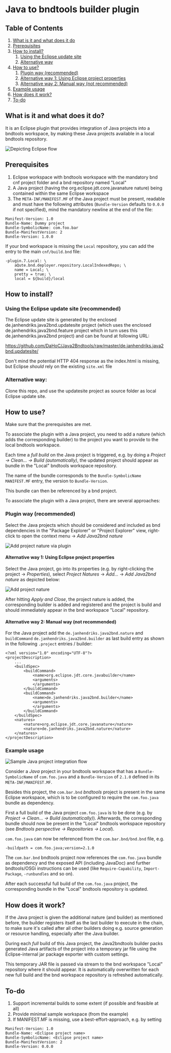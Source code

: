 # Java to bndtools builder plugin

## Table of Contents
1. [What is it and what does it do](#what-is-it-and-what-does-it-do)
1. [Prerequisites](#prerequisites)
1. [How to install?](#how-to-install)
    1. [Using the Eclipse update site](#using-the-eclipse-update-site-recommended)
    1. [Alternative way](#alternative-way)
1. [How to use?](#how-to-use)
    1. [Plugin way (recommended)](#plugin-way-recommended)
    1. [Alternative way 1: Using Eclipse project properties](#alternative-way-1-using-eclipse-project-properties)
    1. [Alternative way 2: Manual way (not recommended)](#alternative-way-2-manual-way-not-recommended)
1. [Example usage](#example-usage)
1. [How does it work?](#how-does-it-work)
1. [To-do](#to-do)

## What is it and what does it do?
It is an Eclipse plugin that provides integration of Java projects into a bndtools workspace, by making these Java projects available in a local bndtools repository.

![Depicting Eclipse flow](https://github.com/DaHoC/Java2Bndtools/raw/master/resources/ExampleFlow.jpg "Depicting Eclipse flow")

## Prerequisites
1. Eclipse workspace with bndtools workspace with the mandatory bnd cnf project folder and a bnd repository named "Local"
1. A Java project (having the org.eclipse.jdt.core.javanature nature) being contained within the same Eclipse workspace
1. The `META-INF/MANIFEST.MF` of the Java project must be present, readable and must have the following attributes (`Bundle-Version` defaults to `0.0.0` if not specified), mind the mandatory newline at the end of the file:

```
Manifest-Version: 1.0
Bundle-Name: Dummy project
Bundle-SymbolicName: com.foo.bar
Bundle-ManifestVersion: 2
Bundle-Version: 1.0.0
```
If your bnd workspace is missing the `Local` repository, you can add the entry to the main `cnf/build.bnd` file:

```
-plugin.7.Local: \
    aQute.bnd.deployer.repository.LocalIndexedRepo; \
    name = Local; \
    pretty = true; \
    local = ${build}/local
```

## How to install?

### Using the Eclipse update site (recommended)
The Eclipse update site is generated by the enclosed de.janhendriks.java2bnd.updatesite project (which uses the enclosed de.janhendriks.java2bnd.feature project which in turn uses this de.janhendriks.java2bnd project) and can be found at following URL:

<https://github.com/DaHoC/Java2Bndtools/raw/master/de.janhendriks.java2bnd.updatesite/>

Don't mind the potential HTTP 404 response as the index.html is missing, but Eclipse *should* rely on the existing `site.xml` file

### Alternative way:
Clone this repo, and use the updatesite project as source folder as local Eclipse update site.

## How to use?
Make sure that the prerequisites are met.

To associate the plugin with a Java project, you need to add a nature (which adds the corresponding builder) to the project you want to provide to the local bndtools workspace.

Each time a *full build* on the Java project is triggered, e.g. by doing a *Project → Clean… → Build (automatically)*, the updated project should appear as bundle in the "Local" bndtools workspace repository.

The name of the bundle corresponds to the `Bundle-SymbolicName` `MANIFEST.MF` entry, the version to `Bundle-Version`.

This bundle can then be referenced by a bnd project.

To associate the plugin with a Java project, there are several approaches:

### Plugin way (recommended)
Select the Java projects which should be considered and included as bnd dependencies in the "Package Explorer" or "Project Explorer" view, right-click to open the context menu → *Add Java2bnd nature*

![Add project nature via plugin](https://github.com/DaHoC/Java2Bndtools/raw/master/resources/AddProjectNatureViaPlugin.jpg "Add project nature via plugin")

#### Alternative way 1: Using Eclipse project properties
Select the Java project, go into its properties (e.g. by right-clicking the project → *Properties*), select *Project Natures* → *Add...* → *Add Java2bnd nature* as depicted below:

![Add project nature](https://github.com/DaHoC/Java2Bndtools/raw/master/resources/AddProjectNature.jpg "Add project nature")

After hitting *Apply and Close*, the project nature is added, the corresponding builder is added and registered and the project is build and should immediately appear in the bnd workspace "Local" repository.

#### Alternative way 2: Manual way (not recommended)
For the Java project add the `de.janhendriks.java2bnd.nature` and `buildCommand` `de.janhendriks.java2bnd.builder` as last build entry as shown in the following `.project` entries / builder:

	<?xml version="1.0" encoding="UTF-8"?>
	<projectDescription>
		...
		<buildSpec>
			<buildCommand>
				<name>org.eclipse.jdt.core.javabuilder</name>
				<arguments>
				</arguments>
			</buildCommand>
			<buildCommand>
				<name>de.janhendriks.java2bnd.builder</name>
				<arguments>
				</arguments>
			</buildCommand>
		</buildSpec>
		<natures>
			<nature>org.eclipse.jdt.core.javanature</nature>
			<nature>de.janhendriks.java2bnd.nature</nature>
		</natures>
	</projectDescription>

### Example usage

![Sample Java project integration flow](https://github.com/DaHoC/Java2Bndtools/raw/master/resources/HowTo.gif "Sample Java project integration flow")

Consider a _Java_ project in your bndtools workspace that has a `Bundle-SymbolicName` of `com.foo.java` and a `Bundle-Version` of `2.1.0` defined in its `META-INF/MANIFEST.MF`.

Besides this project, the `com.bar.bnd` _bndtools_ project is present in the same Eclipse workspace, which is to be configured to require the `com.foo.java` bundle as dependency.

First a full build of the Java project `com.foo.java` is to be done (e.g. by *Project → Clean… → Build (automatically)*).
Afterwards, the corresponding bundle should now be present in the "Local" bndtools workspace repository (see *Bndtools perspective → Repositories → Local*).

`com.foo.java` can now be referenced from the `com.bar.bnd/bnd.bnd` file, e.g.

	-buildpath = com.foo.java;version=2.1.0

The `com.bar.bnd` bndtools project now references the `com.foo.java` bundle as dependency and the exposed API (including JavaDoc) and further bndtools/OSGi instructions can be used (like `Require-Capability`, `Import-Package`, `-runbundles` and so on).

After each successful full build of the `com.foo.java` project, the corresponding bundle in the "Local" bndtools repository is updated.

## How does it work?
If the Java project is given the additional nature (and builder) as mentioned before, the builder registers itself as the last builder to execute in the chain, to make sure it's called after all other builders doing e.g. source generation or resource handling, especially after the Java builder.

During each *full* build of this Java project, the Java2bndtools builder packs generated Java artifacts of the project into a temporary jar file using the Eclipse-internal jar package exporter with custom settings.

This temporary JAR file is passed via stream to the bnd workspace "Local" repository where it should appear.
It is automatically overwritten for each new full build and the bnd workspace repository is refreshed automatically.

## To-do
1. Support incremental builds to some extent (if possible and feasible at all)
1. Provide minimal sample workspace (from the example)
1. If MANIFEST.MF is missing, use a best-effort-approach, e.g. by setting

```
Manifest-Version: 1.0
Bundle-Name: <Eclipse project name>
Bundle-SymbolicName: <Eclipse project name>
Bundle-ManifestVersion: 2
Bundle-Version: 0.0.0
```
